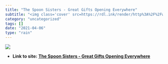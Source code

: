 ```yaml
---
title: "The Spoon Sisters - Great Gifts Opening Everywhere"
subtitle: "<img class='cover' src=https://rdl.ink/render/http%3A%2F%2Fwww.spoonsisters.com>"
category: "uncategorized"
tags: []
date: "2021-04-06"
type: "rain"
---
```

<img class="cover" src=https://rdl.ink/render/http%3A%2F%2Fwww.spoonsisters.com>


* **Link to site:** **[The Spoon Sisters - Great Gifts Opening Everywhere](http://www.spoonsisters.com)**